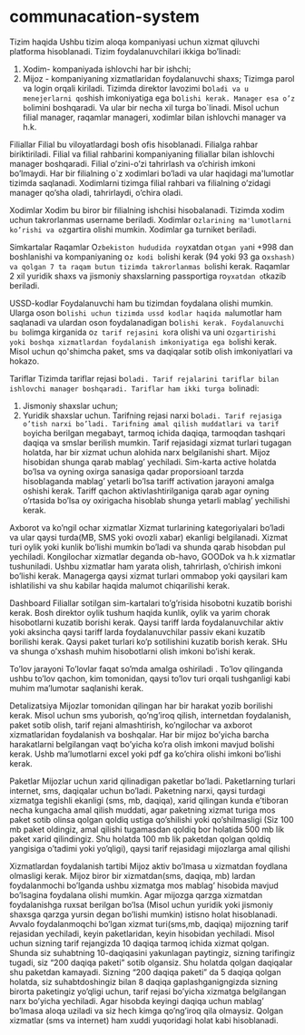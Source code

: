 # communacation-system


  Tizim haqida
Ushbu tizim aloqa kompaniyasi uchun xizmat qiluvchi platforma hisoblanadi. Tizim foydalanuvchilari ikkiga bo’linadi:
1. Xodim- kompaniyada ishlovchi har bir ishchi;
2. Mijoz - kompaniyaning xizmatlaridan foydalanuvchi shaxs;
Tizimga parol va login orqali kiriladi.
Tizimda direktor lavozimi bo`ladi va u menejerlarni qo`shish imkoniyatiga ega bo`lishi kerak. Manager esa o’z bo`limini boshqaradi. Va ular bir necha xil turga bo`linadi. Misol uchun filial manager, raqamlar manageri, xodimlar bilan ishlovchi manager va h.k.



Filiallar
Filial bu viloyatlardagi bosh ofis hisoblanadi. Filialga rahbar biriktiriladi. Filial va filial rahbarini kompaniyaning filiallar bilan ishlovchi manager boshqaradi. Filial o’zini-o’zi tahrirlash va o’chirish imkoni bo’lmaydi.
Har bir filialning o`z xodimlari bo’ladi va ular haqidagi ma'lumotlar tizimda saqlanadi. Xodimlarni tizimga filial rahbari va filialning o’zidagi manager qo’sha oladi, tahrirlaydi, o’chira oladi.



Xodimlar
Xodim bu biror bir filialning ishchisi hisobalanadi.
Tizimda xodim uchun takrorlanmas username beriladi.
Xodimlar o`zlarining ma'lumotlarni ko’rishi va o`zgartira olishi mumkin. Xodimlar ga turniket beriladi.



Simkartalar
Raqamlar O`zbekiston hududida ro`yxatdan o`tgan ya`ni +998 dan boshlanishi va kompaniyaning o`z kodi bo`lishi kerak (94 yoki 93 ga o`xshash) va qolgan 7 ta raqam butun tizimda takrorlanmas bo`lishi kerak. Raqamlar 2 xil yuridik shaxs va jismoniy shaxslarning passportiga ro`yxatdan o`tkazib beriladi. 



USSD-kodlar
Foydalanuvchi ham bu tizimdan foydalana olishi mumkin. Ularga oson bo`lishi uchun tizimda ussd kodlar haqida ma`lumotlar ham saqlanadi va ulardan oson foydalanadigan bo`lishi kerak. Foydalanuvchi bu bo`limga kirganida o`z tarif rejasini ko`ra olishi va uni o`zgartirishi yoki boshqa xizmatlardan foydalanish imkoniyatiga ega bo`lishi kerak. Misol uchun qo'shimcha paket, sms va daqiqalar sotib olish imkoniyatlari va hokazo. 




Tariflar
Tizimda tariflar rejasi bo`ladi. Tarif rejalarini tariflar bilan ishlovchi manager boshqaradi. Tariflar ham ikki turga bo`linadi:
1.	Jismoniy shaxslar uchun;
2.	Yuridik shaxslar uchun.
Tarifning rejasi narxi bo`ladi.
Tarif rejasiga o’tish narxi bo’ladi.
Tarifning amal qilish muddatlari va tarif bo`yicha berilgan megabayt, tarmoq ichida daqiqa, tarmoqdan tashqari daqiqa va smslar berilish mumkin.
Tarif rejasidagi xizmat turlari tugagan holatda, har bir xizmat uchun alohida narx belgilanishi shart. Mijoz hisobidan shunga qarab mablag’ yechiladi. 
Sim-karta active holatda bo’lsa va oyning oxirga sanasiga qadar proporsioanl tarzda hisoblaganda mablag’ yetarli bo’lsa tariff activation jarayoni amalga oshishi kerak. Tariff qachon aktivlashtirilganiga qarab agar oyning o’rtasida bo’lsa oy oxirigacha hisoblab shunga yetarli mablag’ yechilishi kerak.




Axborot va ko’ngil ochar xizmatlar
Xizmat turlarining kategoriyalari bo’ladi va ular qaysi turda(MB, SMS yoki ovozli xabar) ekanligi belgilanadi. Xizmat turi oylik yoki kunlik bo’lishi mumkin bo’ladi va shunda qarab hisobdan pul yechiladi.
Kongilochar xizmatlar deganda ob-havo, GOODok va h.k xizmatlar tushuniladi.
Ushbu xizmatlar ham yarata olish, tahrirlash, o’chirish imkoni bo’lishi kerak.
Managerga qaysi xizmat turlari ommabop yoki qaysilari kam ishlatilishi va shu kabilar haqida malumot chiqarilishi kerak.



Dashboard
Filiallar sotilgan sim-kartalari to’g’risida hisobotni kuzatib borishi kerak. Bosh direktor oylik tushum haqida kunlik, oylik va yarim chorak hisobotlarni kuzatib borishi kerak. Qaysi tariff larda foydalanuvchilar aktiv yoki aksincha qaysi tariff larda foydalanuvchilar passiv ekani kuzatib borilishi kerak. Qaysi paket turlari ko’p sotilishini kuzatib borish kerak.
SHu va shunga o’xshash muhim hisobotlarni olish imkoni bo’ishi kerak.
 




To’lov jarayoni
To’lovlar faqat so’mda amalga oshiriladi    . To’lov qilinganda ushbu to’lov qachon, kim tomonidan, qaysi to’lov turi orqali tushganligi kabi muhim ma’lumotar saqlanishi kerak.

 



Detalizatsiya
Mijozlar tomonidan qilingan har bir harakat yozib borilishi kerak.
Misol uchun sms yuborish, qo’ng’iroq qilish, internetdan foydalanish, paket sotib olish, tarif rejani almashtirish, ko’ngilochar va axborot xizmatlaridan foydalanish va boshqalar.
Har bir mijoz bo’yicha barcha harakatlarni belgilangan vaqt bo’yicha ko’ra olish imkoni mavjud bolishi kerak. Ushb ma’lumotlarni excel yoki pdf ga ko’chira olishi imkoni bo’lishi kerak.

 

Paketlar
Mijozlar uchun xarid qilinadigan paketlar bo’ladi.
Paketlarning turlari internet, sms, daqiqalar uchun bo’ladi.
Paketning narxi, qaysi turdagi xizmatga tegishli ekanligi (sms, mb, daqiqa), xarid qilingan kunda e’tiboran necha kungacha amal qilish muddati, agar paketning xizmat turiga mos paket sotib olinsa qolgan qoldiq ustiga qo’shilishi yoki qo’shilmasligi (Siz 100 mb paket oldingiz, amal qilishi tugamasdan qoldiq bor holatida 500 mb lik paket xarid qilindingiz. Shu holatda 100 mb lik paketdan qolgan qoldiq yangisiga o’tadimi yoki yo’qligi), qaysi tarif rejasidagi mijozlarga amal qilishi


 
Xizmatlardan foydalanish tartibi
Mijoz aktiv bo’lmasa u xizmatdan foydlana olmasligi kerak.
Mijoz biror bir xizmatdan(sms, daqiqa, mb) lardan foydalanmochi bo’lganda ushbu xizmatga mos mablag’ hisobida mavjud bo’lsagina foydalana olishi mumkin. Agar mijozga qarzga xizmatdan foydalanishga ruxsat berilgan bo’lsa (Misol uchun yuridik yoki jismoniy shaxsga qarzga yursin degan bo’lishi mumkin) istisno holat hisoblanadi.
Avvalo foydalanmoqchi bo’lgan xizmat turi(sms,mb, daqiqa) mijozning tarif rejasidan yechiladi, keyin paketlaridan, keyin hisobidan yechiladi.
Misol uchun sizning tarif rejangizda 10 daqiqa tarmoq ichida xizmat qolgan. Shunda siz suhabtning 10-daqiqasini yakunlagan paytingiz, sizning tarifingiz tugadi, siz “200 daqiqa paketi” sotib olgansiz. Shu holatda qolgan daqiqalar shu paketdan kamayadi. Sizning “200 daqiqa paketi” da 5 daqiqa qolgan holatda, siz suhabtdoshingiz bilan 8 daqiqa gaplashganigngizda sizning birorta paketingiz yo’qligi uchun, tarif rejasi bo’yicha xizmatga belgilangan narx bo’yicha yechiladi. Agar hisobda keyingi daqiqa uchun mablag’ bo’lmasa aloqa uziladi va siz hech kimga qo’ng’iroq qila olmaysiz.
Qolgan xizmatlar (sms va internet) ham xuddi yuqoridagi holat kabi hisoblanadi.

